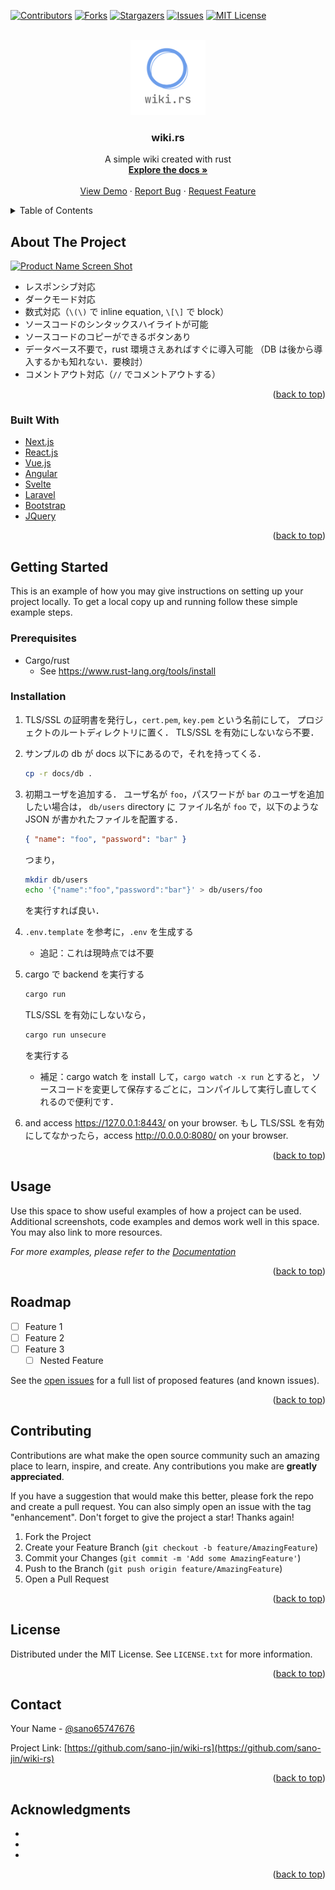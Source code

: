 <div id="top"></div>
<!--
*** Thanks for checking out the Best-README-Template. If you have a suggestion
*** that would make this better, please fork the repo and create a pull request
*** or simply open an issue with the tag "enhancement".
*** Don't forget to give the project a star!
*** Thanks again! Now go create something AMAZING! :D
-->

<!-- PROJECT SHIELDS -->
<!--
*** I'm using markdown "reference style" links for readability.
*** Reference links are enclosed in brackets [ ] instead of parentheses ( ).
*** See the bottom of this document for the declaration of the reference variables
*** for contributors-url, forks-url, etc. This is an optional, concise syntax you may use.
*** https://www.markdownguide.org/basic-syntax/#reference-style-links
-->

[![Contributors][contributors-shield]][contributors-url]
[![Forks][forks-shield]][forks-url]
[![Stargazers][stars-shield]][stars-url]
[![Issues][issues-shield]][issues-url]
[![MIT License][license-shield]][license-url]

<!-- PROJECT LOGO -->
<br />
<div align="center">
  <a href="https://github.com/sano-jin/wiki-rs">
    <img src="docs/images/logo.png" alt="Logo" width="120" height="120">
  </a>

<h3 align="center">wiki.rs</h3>

  <p align="center">
    A simple wiki created with rust
    <br />
    <a href="https://github.com/sano-jin/wiki-rs"><strong>Explore the docs »</strong></a>
    <br />
    <br />
    <a href="https://github.com/sano-jin/wiki-rs">View Demo</a>
    ·
    <a href="https://github.com/sano-jin/wiki-rs/issues">Report Bug</a>
    ·
    <a href="https://github.com/sano-jin/wiki-rs/issues">Request Feature</a>
  </p>
</div>

<!-- TABLE OF CONTENTS -->
<details>
  <summary>Table of Contents</summary>
  <ol>
    <li>
      <a href="#about-the-project">About The Project</a>
      <ul>
        <li><a href="#built-with">Built With</a></li>
      </ul>
    </li>
    <li>
      <a href="#getting-started">Getting Started</a>
      <ul>
        <li><a href="#prerequisites">Prerequisites</a></li>
        <li><a href="#installation">Installation</a></li>
      </ul>
    </li>
    <li><a href="#usage">Usage</a></li>
    <li><a href="#roadmap">Roadmap</a></li>
    <li><a href="#contributing">Contributing</a></li>
    <li><a href="#license">License</a></li>
    <li><a href="#contact">Contact</a></li>
    <li><a href="#acknowledgments">Acknowledgments</a></li>
  </ol>
</details>

<!-- ABOUT THE PROJECT -->

## About The Project

[![Product Name Screen Shot][product-screenshot]](docs/images/wiki-rs-demo.png)

- レスポンシブ対応
- ダークモード対応
- 数式対応（`\(\)` で inline equation, `\[\]` で block）
- ソースコードのシンタックスハイライトが可能
- ソースコードのコピーができるボタンあり
- データベース不要で，rust 環境さえあればすぐに導入可能
  （DB は後から導入するかも知れない．要検討）
- コメントアウト対応（`//` でコメントアウトする）

<p align="right">(<a href="#top">back to top</a>)</p>

### Built With

- [Next.js](https://nextjs.org/)
- [React.js](https://reactjs.org/)
- [Vue.js](https://vuejs.org/)
- [Angular](https://angular.io/)
- [Svelte](https://svelte.dev/)
- [Laravel](https://laravel.com)
- [Bootstrap](https://getbootstrap.com)
- [JQuery](https://jquery.com)

<p align="right">(<a href="#top">back to top</a>)</p>

<!-- GETTING STARTED -->

## Getting Started

This is an example of how you may give instructions on setting up your project locally.
To get a local copy up and running follow these simple example steps.

### Prerequisites

- Cargo/rust
  - See <https://www.rust-lang.org/tools/install>

### Installation

1. TLS/SSL の証明書を発行し，`cert.pem`, `key.pem` という名前にして，
   プロジェクトのルートディレクトリに置く．
   TLS/SSL を有効にしないなら不要．

2. サンプルの db が docs 以下にあるので，それを持ってくる．

   ```sh
   cp -r docs/db .
   ```

3. 初期ユーザを追加する．
   ユーザ名が `foo`，パスワードが `bar` のユーザを追加したい場合は，
   `db/users` directory に
   ファイル名が `foo` で，以下のような JSON が書かれたファイルを配置する．

   ```json
   { "name": "foo", "password": "bar" }
   ```

   つまり，

   ```sh
   mkdir db/users
   echo '{"name":"foo","password":"bar"}' > db/users/foo
   ```

   を実行すれば良い．

4. `.env.template` を参考に，`.env` を生成する

   - 追記：これは現時点では不要

5. cargo で backend を実行する

   ```sh
   cargo run
   ```

   TLS/SSL を有効にしないなら，

   ```sh
   cargo run unsecure
   ```

   を実行する

   - 補足：cargo watch を install して，`cargo watch -x run` とすると，
     ソースコードを変更して保存するごとに，コンパイルして実行し直してくれるので便利です．

6. and access <https://127.0.0.1:8443/> on your browser.
   もし TLS/SSL を有効にしてなかったら，access <http://0.0.0.0:8080/> on your browser.

<p align="right">(<a href="#top">back to top</a>)</p>

<!-- USAGE EXAMPLES -->

## Usage

Use this space to show useful examples of how a project can be used. Additional screenshots, code examples and demos work well in this space. You may also link to more resources.

_For more examples, please refer to the [Documentation](https://example.com)_

<p align="right">(<a href="#top">back to top</a>)</p>

<!-- ROADMAP -->

## Roadmap

- [ ] Feature 1
- [ ] Feature 2
- [ ] Feature 3
  - [ ] Nested Feature

See the [open issues](https://github.com/sano-jin/wiki-rs/issues) for a full list of proposed features (and known issues).

<p align="right">(<a href="#top">back to top</a>)</p>

<!-- CONTRIBUTING -->

## Contributing

Contributions are what make the open source community such an amazing place to learn, inspire, and create. Any contributions you make are **greatly appreciated**.

If you have a suggestion that would make this better, please fork the repo and create a pull request. You can also simply open an issue with the tag "enhancement".
Don't forget to give the project a star! Thanks again!

1. Fork the Project
2. Create your Feature Branch (`git checkout -b feature/AmazingFeature`)
3. Commit your Changes (`git commit -m 'Add some AmazingFeature'`)
4. Push to the Branch (`git push origin feature/AmazingFeature`)
5. Open a Pull Request

<p align="right">(<a href="#top">back to top</a>)</p>

<!-- LICENSE -->

## License

Distributed under the MIT License. See `LICENSE.txt` for more information.

<p align="right">(<a href="#top">back to top</a>)</p>

<!-- CONTACT -->

## Contact

Your Name - [@sano65747676](https://twitter.com/sano65747676)

Project Link: [https://github.com/sano-jin/wiki-rs](https://github.com/sano-jin/wiki-rs)

<p align="right">(<a href="#top">back to top</a>)</p>

<!-- ACKNOWLEDGMENTS -->

## Acknowledgments

- []()
- []()
- []()

<p align="right">(<a href="#top">back to top</a>)</p>

<!-- MARKDOWN LINKS & IMAGES -->
<!-- https://www.markdownguide.org/basic-syntax/#reference-style-links -->

[contributors-shield]: https://img.shields.io/github/contributors/sano-jin/wiki-rs.svg?style=for-the-badge
[contributors-url]: https://github.com/sano-jin/wiki-rs/graphs/contributors
[forks-shield]: https://img.shields.io/github/forks/sano-jin/wiki-rs.svg?style=for-the-badge
[forks-url]: https://github.com/sano-jin/wiki-rs/network/members
[stars-shield]: https://img.shields.io/github/stars/sano-jin/wiki-rs.svg?style=for-the-badge
[stars-url]: https://github.com/sano-jin/wiki-rs/stargazers
[issues-shield]: https://img.shields.io/github/issues/sano-jin/wiki-rs.svg?style=for-the-badge
[issues-url]: https://github.com/sano-jin/wiki-rs/issues
[license-shield]: https://img.shields.io/github/license/sano-jin/wiki-rs.svg?style=for-the-badge
[license-url]: https://github.com/sano-jin/wiki-rs/blob/master/LICENSE.txt
[product-screenshot]: images/screenshot.png
